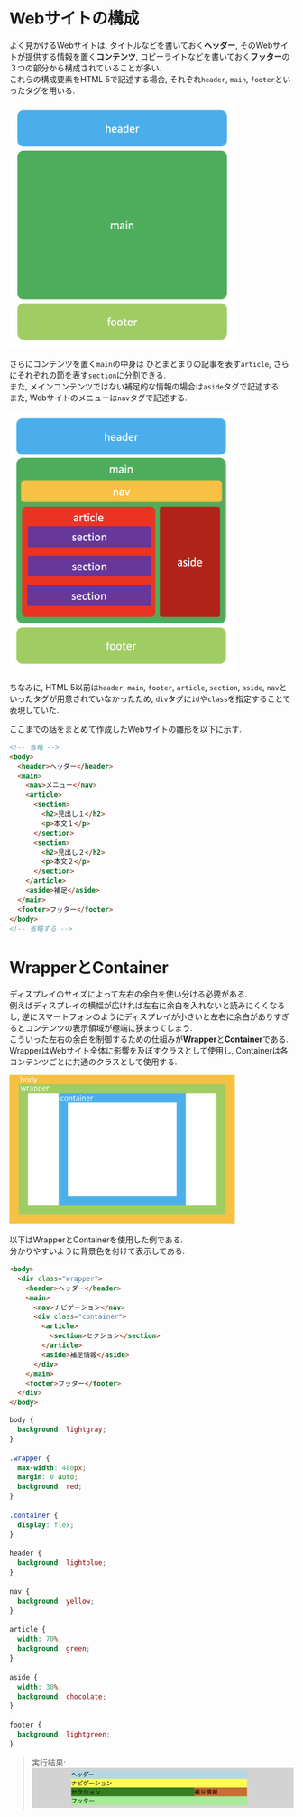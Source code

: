 # Webサイトの構成

よく見かけるWebサイトは, タイトルなどを書いておく**ヘッダー**, そのWebサイトが提供する情報を置く**コンテンツ**, コピーライトなどを書いておく**フッター**の３つの部分から構成されていることが多い.  
これらの構成要素をHTML 5で記述する場合, それぞれ`header`, `main`, `footer`といったタグを用いる.

<img src="../img/06_website_framework/001.png" width="400">

さらにコンテンツを置く`main`の中身は ひとまとまりの記事を表す`article`, さらにそれぞれの節を表す`section`に分割できる.  
また, メインコンテンツではない補足的な情報の場合は`aside`タグで記述する.  
また, Webサイトのメニューは`nav`タグで記述する.

<img src="../img/06_website_framework/002.png" width="400">

ちなみに, HTML 5以前は`header`, `main`, `footer`, `article`, `section`, `aside`, `nav`といったタグが用意されていなかったため, `div`タグに`id`や`class`を指定することで表現していた.

ここまでの話をまとめて作成したWebサイトの雛形を以下に示す.

```html
<!-- 省略 -->
<body>
  <header>ヘッダー</header>
  <main>
    <nav>メニュー</nav>
    <article>
      <section>
        <h2>見出し１</h2>
        <p>本文１</p>
      </section>
      <section>
        <h2>見出し２</h2>
        <p>本文２</p>
      </section>
    </article>
    <aside>補足</aside>
  </main>
  <footer>フッター</footer>
</body>
<!-- 省略する -->
```

# WrapperとContainer
ディスプレイのサイズによって左右の余白を使い分ける必要がある.  
例えばディスプレイの横幅が広ければ左右に余白を入れないと読みにくくなるし, 逆にスマートフォンのようにディスプレイが小さいと左右に余白がありすぎるとコンテンツの表示領域が極端に狭まってしまう.  
こういった左右の余白を制御するための仕組みが**Wrapper**と**Container**である.  
WrapperはWebサイト全体に影響を及ぼすクラスとして使用し, Containerは各コンテンツごとに共通のクラスとして使用する.

<img src="../img/06_website_framework/003.png" width="400">

以下はWrapperとContainerを使用した例である.  
分かりやすいように背景色を付けて表示してある.

```html
<body>
  <div class="wrapper">
    <header>ヘッダー</header>
    <main>
      <nav>ナビゲーション</nav>
      <div class="container">
        <article>
          <section>セクション</section>
        </article>
        <aside>補足情報</aside>
      </div>
    </main>
    <footer>フッター</footer>
  </div>
</body>
```

```css
body {
  background: lightgray;
}

.wrapper {
  max-width: 480px;
  margin: 0 auto;
  background: red;
}

.container {
  display: flex;
}

header {
  background: lightblue;
}

nav {
  background: yellow;
}

article {
  width: 70%;
  background: green;
}

aside {
  width: 30%;
  background: chocolate;
}

footer {
  background: lightgreen;
}
```
> 実行結果:  
> <img src="../img/06_website_framework/004.png" width="500">
